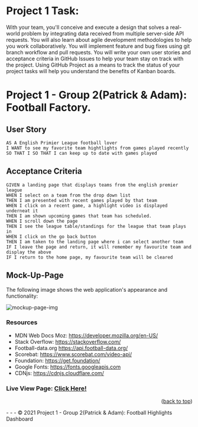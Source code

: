 # Project 1 Task:

With your team, you'll conceive and execute a design that solves a real-world problem by integrating data received from multiple server-side API requests. You will also learn about agile development methodologies to help you work collaboratively. You will implement feature and bug fixes using git branch workflow and pull requests.
You will write your own user stories and acceptance criteria in GitHub Issues to help your team stay on track with the project. Using GitHub Project as a means to track the status of your project tasks will help you understand the benefits of Kanban boards.
# Project 1 - Group 2(Patrick & Adam): Football Factory.

## User Story

```
AS A English Primier League football lover
I WANT to see my favorite team hightlights from games played recently
SO THAT I SO THAT I can keep up to date with games played
```

## Acceptance Criteria

```
GIVEN a landing page that displays teams from the english premier league
WHEN I select on a team from the drop down list
THEN I am presented with recent games played by that team
WHEN I click on a recent game, a highlight video is displayed underneat it
THEN I am shown upcoming games that team has scheduled. 
WHEN I scroll down the page
THEN I see the league table/standings for the league that team plays in
WHEN I click on the go back button
THEN I am taken to the landing page where i can select another team
IF I leave the page and return, it will remember my favourite team and display the above
IF I return to the home page, my favourite team will be cleared
```
## Mock-Up-Page

The following image shows the web application's appearance and functionality:

![mockup-page-img](https://user-images.githubusercontent.com/88220398/136380069-b61586f9-a75e-4f0b-9148-55454169b58e.gif)

### Resources
* MDN Web Docs Moz: https://developer.mozilla.org/en-US/
* Stack Overflow: https://stackoverflow.com/
* Football-data.org https://api.football-data.org/
* Scorebat: https://www.scorebat.com/video-api/
* Foundation: https://get.foundation/
* Google Fonts: https://fonts.googleapis.com
* CDNjs: https://cdnjs.cloudflare.com/

### Live View Page: [Click Here!](https://patricktheodore.github.io/football-highlights-dashboard/)
<p align="right">(<a href="#top">back to top</a>)</p>
- - -
© 2021 Project 1 - Group 2(Patrick & Adam): Football Highlights Dashboard 

